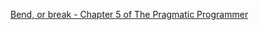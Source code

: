 [Bend, or break - Chapter 5 of The Pragmatic Programmer](https://daneweber.github.io/presentations/DataMigration/dataMigration.html)